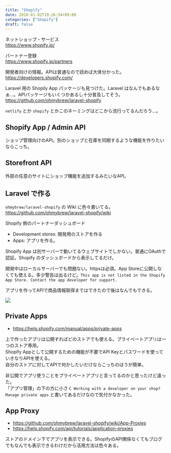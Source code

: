 ```yaml
---
title: "Shopify"
date: 2018-01-02T19:26:54+09:00
categories: ["Shopify"]
draft: false
---
```


ネットショップ・サービス  
https://www.shopify.jp/

パートナー登録  
https://www.shopify.jp/partners

開発者向けの情報。APIは普通なので読めば大体分かった。  
https://developers.shopify.com/

Laravel 用の Shopily App パッケージも見つけた。Laravel はなんでもあるなぁ…。APIパッケージもいくつかあるし十分普及してそう。  
https://github.com/ohmybrew/laravel-shopify

`netlify` とか `shopify` とかこのネーミングはどこから流行ってるんだろう…。

## Shopify App / Admin API
ショップ管理向けのAPI。別のショップと在庫を同期するような機能を作りたいならこっち。

## Storefront API
外部の任意のサイトにショップ機能を追加するみたいなAPI。

## Laravel で作る
`ohmybrew/laravel-shopify` の Wiki に色々書いてる。  
https://github.com/ohmybrew/laravel-shopify/wiki

Shopify 側のパートナーダッシュボード

- Development stores: 開発用のストアを作る
- Apps: アプリを作る。

Shopify App は別サーバーで動いてるウェブサイトでしかない。普通にOAuthで認証。Shopify のダッシュボードから表示してるだけ。

開発中はローカルサーバーでも問題ない。httpsは必須。App Storeに公開しなくても使える。多少警告は出るけど。`This app is not listed in the Shopify App Store. Contact the app developer for support.`

アプリを作ってAPIで商品情報取得まではできたので後はなんでもできる。

<img src="/img/shopify/shopify1.png">

## Private Apps
- https://help.shopify.com/manual/apps/private-apps

上で作ったアプリは公開すればどのストアでも使える。プライベートアプリは一つのストア専用。  
Shopify Appとして公開するための機能が不要でAPI Keyとパスワードを使っていきなりAPIを使える。  
自分のストアに対してAPIで何かしたいだけならこっちのほうが簡単。

非公開でアプリ使うことをプライベートアプリと言ってるのかと思ったけど違った。  
「アプリ管理」の下の方に小さく `Working with a developer on your shop? Manage private apps` と書いてあるだけなので気付かなかった。

## App Proxy
- https://github.com/ohmybrew/laravel-shopify/wiki/App-Proxies
- https://help.shopify.com/api/tutorials/application-proxies

ストアのドメイン下でアプリを表示できる。ShopifyのAPI関係なくてもブログでもなんでも表示できるわけだから活用方法は色々ある。
